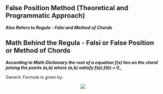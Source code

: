 ## False Position Method (Theoretical and Programmatic Approach)

**Also Refers to _Regula - Falsi_ and _Method of Chords_**

## Math Behind the Regula - Falsi or False Position or Method of Chords

**_According to Math Dictionary the root of a equation f(x) lies on the chord joining the points (a,b) where (a,b) satisfy f(a).f(b) < 0__**

Generic Formula is given by:

<p align = "center">

<img src = "https://latex.codecogs.com/gif.latex?r%20%3D%20%5Cfrac%7Ba*f%28b%29%20-%20b*f%28a%29%7D%7Bf%28b%29%20-%20f%28a%29%7D" />

</p>

